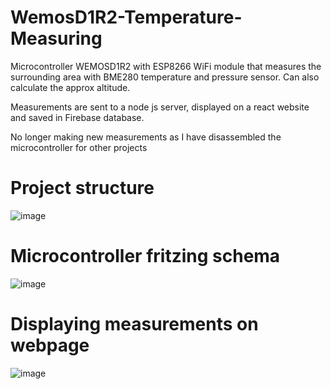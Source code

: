 # WemosD1R2-Temperature-Measuring

Microcontroller WEMOSD1R2 with ESP8266 WiFi module that measures the surrounding area with BME280 temperature and pressure sensor. Can also calculate the approx altitude.

Measurements are sent to a node js server, displayed on a react website and saved in Firebase database.

No longer making new measurements as I have disassembled the microcontroller for other projects

# Project structure

![image](https://user-images.githubusercontent.com/83918157/215276298-228117ba-c6cb-4ed8-9887-87dacddb3f56.png)

# Microcontroller fritzing schema

![image](https://user-images.githubusercontent.com/83918157/215276311-ebb25e9f-52c2-43a8-8af4-4000cae3e940.png)

# Displaying measurements on webpage

![image](https://user-images.githubusercontent.com/83918157/215276351-26ff2b7d-f928-4a4b-b2f0-6f05d335bbe4.png)


